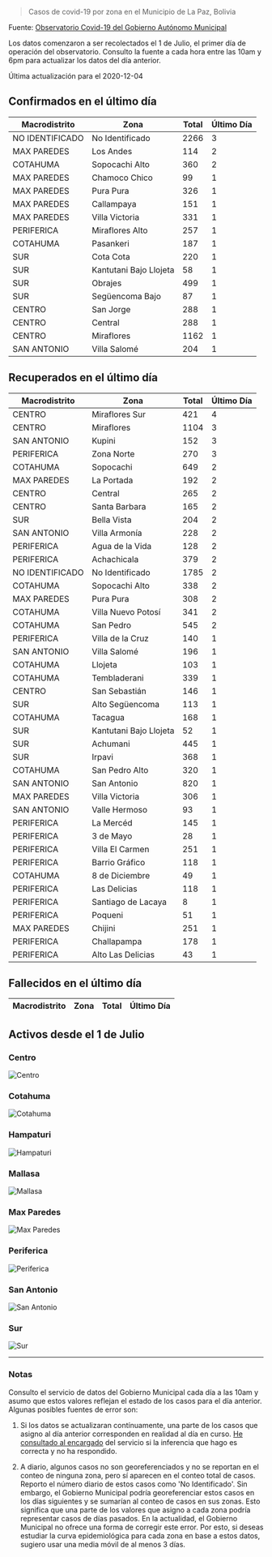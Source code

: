 > Casos de covid-19 por zona en el Municipio de La Paz, Bolivia

Fuente: [Observatorio Covid-19 del Gobierno Autónomo Municipal](http://observatoriocovid19.lapaz.bo/observatorio/index.php/datos-abiertos-covid)

Los datos comenzaron a ser recolectados el 1 de Julio, el primer día de operación del observatorio. Consulto la fuente a cada hora entre las 10am y 6pm para actualizar los datos del día anterior.

Última actualización para el 2020-12-04

## Confirmados en el último día

| Macrodistrito   | Zona                   |   Total |   Último Día |
|-----------------|------------------------|---------|--------------|
| NO IDENTIFICADO | No Identificado        |    2266 |            3 |
| MAX PAREDES     | Los Andes              |     114 |            2 |
| COTAHUMA        | Sopocachi Alto         |     360 |            2 |
| MAX PAREDES     | Chamoco Chico          |      99 |            1 |
| MAX PAREDES     | Pura Pura              |     326 |            1 |
| MAX PAREDES     | Callampaya             |     151 |            1 |
| MAX PAREDES     | Villa Victoria         |     331 |            1 |
| PERIFERICA      | Miraflores Alto        |     257 |            1 |
| COTAHUMA        | Pasankeri              |     187 |            1 |
| SUR             | Cota Cota              |     220 |            1 |
| SUR             | Kantutani Bajo Llojeta |      58 |            1 |
| SUR             | Obrajes                |     499 |            1 |
| SUR             | Següencoma Bajo        |      87 |            1 |
| CENTRO          | San Jorge              |     288 |            1 |
| CENTRO          | Central                |     288 |            1 |
| CENTRO          | Miraflores             |    1162 |            1 |
| SAN ANTONIO     | Villa Salomé           |     204 |            1 |

## Recuperados en el último día

| Macrodistrito   | Zona                   |   Total |   Último Día |
|-----------------|------------------------|---------|--------------|
| CENTRO          | Miraflores Sur         |     421 |            4 |
| CENTRO          | Miraflores             |    1104 |            3 |
| SAN ANTONIO     | Kupini                 |     152 |            3 |
| PERIFERICA      | Zona Norte             |     270 |            3 |
| COTAHUMA        | Sopocachi              |     649 |            2 |
| MAX PAREDES     | La Portada             |     192 |            2 |
| CENTRO          | Central                |     265 |            2 |
| CENTRO          | Santa Barbara          |     165 |            2 |
| SUR             | Bella Vista            |     204 |            2 |
| SAN ANTONIO     | Villa Armonía          |     228 |            2 |
| PERIFERICA      | Agua de la Vida        |     128 |            2 |
| PERIFERICA      | Achachicala            |     379 |            2 |
| NO IDENTIFICADO | No Identificado        |    1785 |            2 |
| COTAHUMA        | Sopocachi Alto         |     338 |            2 |
| MAX PAREDES     | Pura Pura              |     308 |            2 |
| COTAHUMA        | Villa Nuevo Potosí     |     341 |            2 |
| COTAHUMA        | San Pedro              |     545 |            2 |
| PERIFERICA      | Villa de la Cruz       |     140 |            1 |
| SAN ANTONIO     | Villa Salomé           |     196 |            1 |
| COTAHUMA        | Llojeta                |     103 |            1 |
| COTAHUMA        | Tembladerani           |     339 |            1 |
| CENTRO          | San Sebastián          |     146 |            1 |
| SUR             | Alto Següencoma        |     113 |            1 |
| COTAHUMA        | Tacagua                |     168 |            1 |
| SUR             | Kantutani Bajo Llojeta |      52 |            1 |
| SUR             | Achumani               |     445 |            1 |
| SUR             | Irpavi                 |     368 |            1 |
| COTAHUMA        | San Pedro Alto         |     320 |            1 |
| SAN ANTONIO     | San Antonio            |     820 |            1 |
| MAX PAREDES     | Villa Victoria         |     306 |            1 |
| SAN ANTONIO     | Valle Hermoso          |      93 |            1 |
| PERIFERICA      | La Mercéd              |     145 |            1 |
| PERIFERICA      | 3 de Mayo              |      28 |            1 |
| PERIFERICA      | Villa El Carmen        |     251 |            1 |
| PERIFERICA      | Barrio Gráfico         |     118 |            1 |
| COTAHUMA        | 8 de Diciembre         |      49 |            1 |
| PERIFERICA      | Las Delicias           |     118 |            1 |
| PERIFERICA      | Santiago de Lacaya     |       8 |            1 |
| PERIFERICA      | Poqueni                |      51 |            1 |
| MAX PAREDES     | Chijini                |     251 |            1 |
| PERIFERICA      | Challapampa            |     178 |            1 |
| PERIFERICA      | Alto Las Delicias      |      43 |            1 |

## Fallecidos en el último día

| Macrodistrito   | Zona   | Total   | Último Día   |
|-----------------|--------|---------|--------------|

## Activos desde el 1 de Julio

### Centro

![Centro](plots/activos_centro.png)

### Cotahuma

![Cotahuma](plots/activos_cotahuma.png)

### Hampaturi

![Hampaturi](plots/activos_hampaturi.png)

### Mallasa

![Mallasa](plots/activos_mallasa.png)

### Max Paredes

![Max Paredes](plots/activos_max_paredes.png)

### Periferica

![Periferica](plots/activos_periferica.png)

### San Antonio

![San Antonio](plots/activos_san_antonio.png)

### Sur

![Sur](plots/activos_sur.png)

---

### Notas

Consulto el servicio de datos del Gobierno Municipal cada día a las 10am y asumo que estos valores reflejan el estado de los casos para el día anterior. Algunas posibles fuentes de error son:

1. Si los datos se actualizaran contínuamente, una parte de los casos que asigno al día anterior corresponden en realidad al día en curso. [He consultado al encargado](https://twitter.com/mauforonda/status/1278727234765959168) del servicio si la inferencia que hago es correcta y no ha respondido.

2. A diario, algunos casos no son georeferenciados y no se reportan en el conteo de ninguna zona, pero sí aparecen en el conteo total de casos. Reporto el número diario de estos casos como 'No Identificado'.  Sin embargo, el Gobierno Municipal podría georeferenciar estos casos en los días siguientes y se sumarían al conteo de casos en sus zonas. Esto significa que una parte de los valores que asigno a cada zona podría representar casos de días pasados. En la actualidad, el Gobierno Municipal no ofrece una forma de corregir este error. Por esto, si deseas estudiar la curva epidemiológica para cada zona en base a estos datos, sugiero usar una media móvil de al menos 3 días.